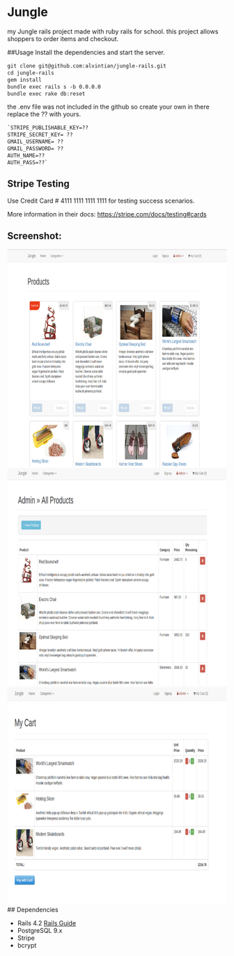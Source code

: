 # Jungle
my Jungle rails project made with ruby rails for school. this project allows shoppers to order items and checkout.

##Usage 
Install the dependencies and start the server.

	git clone git@github.com:alvintian/jungle-rails.git
	cd jungle-rails
	gem install 
	bundle exec rails s -b 0.0.0.0
	bundle exec rake db:reset  
the .env file was not included in the github so create your own
in there replace the ?? with yours.

	`STRIPE_PUBLISHABLE_KEY=??
	STRIPE_SECRET_KEY= ??
	GMAIL_USERNAME= ??
	GMAIL_PASSWORD= ??
	AUTH_NAME=??
	AUTH_PASS=??`
## Stripe Testing

Use Credit Card # 4111 1111 1111 1111 for testing success scenarios.

More information in their docs: <https://stripe.com/docs/testing#cards>
## Screenshot:
<img src="screenshot/one.png" height='500px'>
<img src="screenshot/two.png" height='500px'>
<img src="screenshot/three.png" height='500px'>
## Dependencies

* Rails 4.2 [Rails Guide](http://guides.rubyonrails.org/v4.2/)
* PostgreSQL 9.x
* Stripe
* bcrypt
